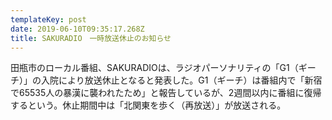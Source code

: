 ```yaml
---
templateKey: post
date: 2019-06-10T09:35:17.268Z
title: SAKURADIO　一時放送休止のお知らせ
---
```

田瓶市のローカル番組、SAKURADIOは、ラジオパーソナリティの「G1（ギーチ）」の入院により放送休止となると発表した。G1（ギーチ）は番組内で「新宿で65535人の暴漢に襲われたため」と報告しているが、2週間以内に番組に復帰するという。休止期間中は「北関東を歩く（再放送）」が放送される。